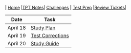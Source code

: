 | [Home](..) |[TPT Notes](../not)| [Challenges](../cha) | [Test Prep](.) |[Review Tickets](../rev)|


| Date | Task |
| --- | --------------- |
| April 18 | [Study Plan](plan) |
| April 19 | [Test Corrections](corrections/week1) |
| April 20 | [Study Guide](guide) |